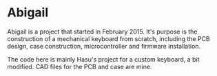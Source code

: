 # Abigail
Abigail is a project that started in February 2015. It's purpose is the construction of a mechanical keyboard from scratch, including the PCB design, case construction, microcontroller and firmware installation.

The code here is mainly Hasu's project for a custom keyboard, a bit modified. CAD files for the PCB and case are mine.
